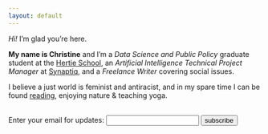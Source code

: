 ```yaml
---
layout: default
---
```


<div class="lead pretty-links">
  <i>Hi!</i> I’m glad you’re here.

  <b>My name is Christine</b> and I’m a <i>Data Science and Public Policy</i> graduate student at the <a href="https://www.hertie-school.org/en/">Hertie School</a>, an <i>Artificial Intelligence Technical Project Manager</i> at <a href="https://www.synaptiq.ai/">Synaptiq</a>, and a <i>Freelance Writer</i> covering social issues. 
  
I believe a just world is feminist and antiracist, and in my spare time I can be found <a href="https://christinecepelak.com/reading/">reading</a>, enjoying nature & teaching yoga. 

</div>
<br>
<form
  action="https://buttondown.email/api/emails/embed-subscribe/ccepelak"
  method="post"
  target="popupwindow"
  onsubmit="window.open('https://buttondown.email/ccepelak', 'popupwindow')"
  class="embeddable-buttondown-form"
>
  <label for="bd-email">Enter your email for updates: </label>
  <input type="email" name="email" id="bd-email">
  <input type="hidden" value="1" name="embed">
  <input type="submit" value="subscribe">
 
</form>


